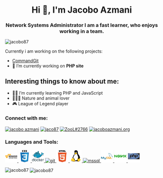 <h1 align="center">Hi 👋, I'm Jacobo Azmani</h1>  
<h3 align="center">Network Systems Administrator I am a fast learner, who enjoys working in a team.</h3>  
  
<p align="left"> <img src="https://komarev.com/ghpvc/?username=jacobo87&label=Profile%20views&color=0e75b6&style=flat" alt="jacobo87" /> </p>  


Currently i am working on the following projects:
- <a href="https://commandgit.es"> CommandGit</a>
- 🔭 I’m currently working on **PHP site**  


## Interesting things to know about me:

- 🧑‍💻 I’m currently learning PHP and JavaScript
- 👩🏼‍🌾 Nature and animal lover
- 🎮 League of Legend player

<h3 align="left">Connect with me:</h3>  
<p align="left">  
<a href="https://linkedin.com/in/jacobo azmani" target="blank"><img align="center" src="https://raw.githubusercontent.com/rahuldkjain/github-profile-readme-generator/master/src/images/icons/Social/linked-in-alt.svg" alt="jacobo azmani" height="30" width="40" /></a>  
<a href="https://instagram.com/jaco87" target="blank"><img align="center" src="https://raw.githubusercontent.com/rahuldkjain/github-profile-readme-generator/master/src/images/icons/Social/instagram.svg" alt="jaco87" height="30" width="40" /></a>  
<a href="https://discord.gg/ZooL#2766" target="blank"><img align="center" src="https://raw.githubusercontent.com/rahuldkjain/github-profile-readme-generator/master/src/images/icons/Social/discord.svg" alt="ZooL#2766" height="30" width="40" /></a>  
<a href="/jacoboazmani.org" target="blank"><img align="center" src="https://raw.githubusercontent.com/rahuldkjain/github-profile-readme-generator/master/src/images/icons/Social/rss.svg" alt="jacoboazmani.org" height="30" width="40" /></a>  
</p>  
  
<h3 align="left">Languages and Tools:</h3>  
<p align="left"> <a href="https://aws.amazon.com" target="_blank" rel="noreferrer"> <img src="https://raw.githubusercontent.com/devicons/devicon/master/icons/amazonwebservices/amazonwebservices-original-wordmark.svg" alt="aws" width="40" height="40"/> </a> <a href="https://www.w3schools.com/css/" target="_blank" rel="noreferrer"> <img src="https://raw.githubusercontent.com/devicons/devicon/master/icons/css3/css3-original-wordmark.svg" alt="css3" width="40" height="40"/> </a> <a href="https://www.docker.com/" target="_blank" rel="noreferrer"> <img src="https://raw.githubusercontent.com/devicons/devicon/master/icons/docker/docker-original-wordmark.svg" alt="docker" width="40" height="40"/> </a> <a href="https://git-scm.com/" target="_blank" rel="noreferrer"> <img src="https://www.vectorlogo.zone/logos/git-scm/git-scm-icon.svg" alt="git" width="40" height="40"/> </a> <a href="https://www.w3.org/html/" target="_blank" rel="noreferrer"> <img src="https://raw.githubusercontent.com/devicons/devicon/master/icons/html5/html5-original-wordmark.svg" alt="html5" width="40" height="40"/> </a> <a href="https://www.linux.org/" target="_blank" rel="noreferrer"> <img src="https://raw.githubusercontent.com/devicons/devicon/master/icons/linux/linux-original.svg" alt="linux" width="40" height="40"/> </a> <a href="https://www.microsoft.com/en-us/sql-server" target="_blank" rel="noreferrer"> <img src="https://www.svgrepo.com/show/303229/microsoft-sql-server-logo.svg" alt="mssql" width="40" height="40"/> </a> <a href="https://www.mysql.com/" target="_blank" rel="noreferrer"> <img src="https://raw.githubusercontent.com/devicons/devicon/master/icons/mysql/mysql-original-wordmark.svg" alt="mysql" width="40" height="40"/> </a> <a href="https://www.nginx.com" target="_blank" rel="noreferrer"> <img src="https://raw.githubusercontent.com/devicons/devicon/master/icons/nginx/nginx-original.svg" alt="nginx" width="40" height="40"/> </a> <a href="https://www.php.net" target="_blank" rel="noreferrer"> <img src="https://raw.githubusercontent.com/devicons/devicon/master/icons/php/php-original.svg" alt="php" width="40" height="40"/> </a> </p>  
  
<p><img align="left" src="https://github-readme-stats.vercel.app/api/top-langs?username=jacobo87&show_icons=true&locale=en&layout=compact" alt="jacobo87" /></p>  
  
<p>&nbsp;<img align="center" src="https://github-readme-stats.vercel.app/api?username=jacobo87&show_icons=true&locale=en" alt="jacobo87" /></p>